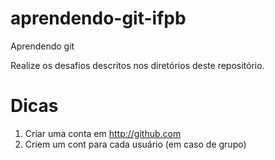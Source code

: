# aprendendo-git-ifpb

Aprendendo git

Realize os desafios descritos nos diretórios deste repositório.

# Dicas

1. Criar uma conta em http://github.com
2. Criem um cont para cada usuário (em caso de grupo)
